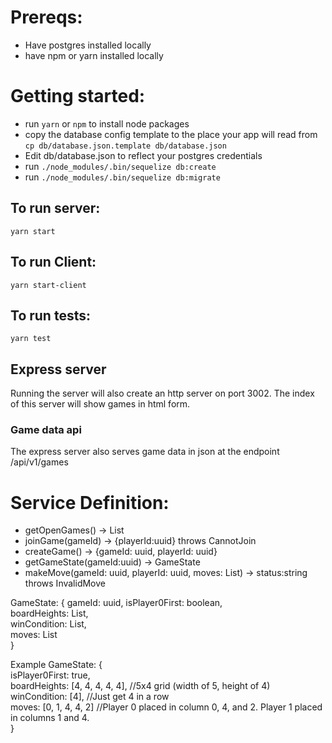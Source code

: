 # Prereqs:
- Have postgres installed locally
- have npm or yarn installed locally

# Getting started:
- run `yarn` or `npm` to install node packages
- copy the database config template to the place your app will read from `cp db/database.json.template db/database.json`
- Edit db/database.json to reflect your postgres credentials
- run `./node_modules/.bin/sequelize db:create`
- run `./node_modules/.bin/sequelize db:migrate`


## To run server:
`yarn start`

## To run Client:
`yarn start-client`

## To run tests:
`yarn test`

## Express server
Running the server will also create an http server on port 3002. The index of this server will show games in html form.

### Game data api
The express server also serves game data in json at the endpoint /api/v1/games

# Service Definition:
- getOpenGames() -> List<GameState>
- joinGame(gameId) -> {playerId:uuid} throws CannotJoin
- createGame() -> {gameId: uuid, playerId: uuid}
- getGameState(gameId:uuid) -> GameState
- makeMove(gameId: uuid, playerId: uuid, moves: List<int>) -> status:string throws InvalidMove

GameState: {
  gameId: uuid,
  isPlayer0First: boolean,  
  boardHeights: List<int>,  
  winCondition: List<int>,  
  moves: List<int>  
}

Example GameState: {  
  isPlayer0First: true,  
  boardHeights: [4, 4, 4, 4, 4], //5x4 grid (width of 5, height of 4)  
  winCondition: [4], //Just get 4 in a row  
  moves: [0, 1, 4, 4, 2] //Player 0 placed in column 0, 4, and 2. Player 1 placed in columns 1 and 4.  
}  
